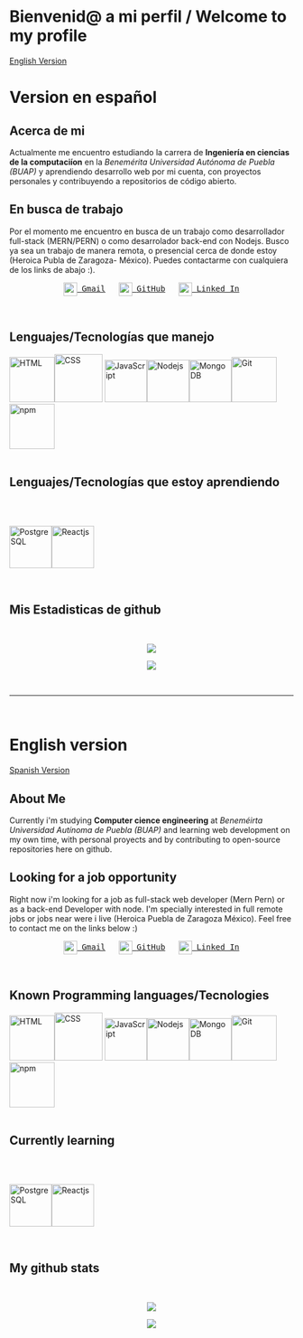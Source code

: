 # Bienvenid@ a mi perfil / Welcome to my profile

[English Version](#ingles)


<div id='espanol'></div>

# Version en español

## Acerca de mi

Actualmente me encuentro estudiando la carrera de **Ingeniería en ciencias de la computaciíon** en la *Benemérita Universidad Autónoma de Puebla (BUAP)* y aprendiendo desarrollo web por mi cuenta, con proyectos personales y contribuyendo a repositorios de código abierto.

## En busca de trabajo
Por el momento me encuentro en busca de un trabajo como desarrollador full-stack (MERN/PERN) o como desarrolador back-end con Nodejs. Busco ya sea un trabajo de manera remota, o presencial cerca de donde estoy (Heroica Publa de Zaragoza- México). Puedes contactarme con cualquiera de los links de abajo :).


<p align='center'>
<a href="mailto:fersi132@gmail.com"><img height="24" width="24" src="https://unpkg.com/simple-icons@v3/icons/gmail.svg" valign="middle" />&nbsp; <samp>Gmail</samp></a>
  &nbsp;&nbsp;&nbsp;&nbsp;
<a href="https://github.com/JFernando122"><img height="24" width="24" src="https://unpkg.com/simple-icons@v3/icons/github.svg" valign="middle" />&nbsp; <samp>GitHub</samp></a>
  &nbsp;&nbsp;&nbsp;&nbsp;
  <a href="https://www.linkedin.com/in/fernando-flores-3432931b7/"><img height="24" width="24" src="https://unpkg.com/simple-icons@v3/icons/linkedin.svg" valign="middle" />&nbsp; <samp>Linked In</samp></a>
</p>

<br>

## Lenguajes/Tecnologías que manejo

<img src="https://cdn.worldvectorlogo.com/logos/html5.svg" title="HTML" width="80px" height="80px"/><img src="https://cdn.worldvectorlogo.com/logos/css3.svg" title="CSS" width="85px" height="85px"/>
<img src="https://cdn.worldvectorlogo.com/logos/logo-javascript.svg" title="JavaScript" width="75px" height="75px"/><img src="https://cdn.worldvectorlogo.com/logos/nodejs.svg" title="Nodejs" width="75px" height="75px"/><img src="https://cdn.worldvectorlogo.com/logos/mongodb.svg" title="MongoDB" width="75px" height="75px"/><img src="https://cdn.worldvectorlogo.com/logos/git-icon.svg" title="Git" width="80px" height="80px"/><img src="https://cdn.worldvectorlogo.com/logos/npm.svg" title="npm" width="80px" height="80px"/>
<br>
<br>

## Lenguajes/Tecnologías que estoy aprendiendo
<br>
<br>

<img src="https://cdn.worldvectorlogo.com/logos/postgresql.svg" title="PostgreSQL" width="75px" height="75px"/><img src="https://cdn.worldvectorlogo.com/logos/react-2.svg" title="Reactjs" width="75px" height="75px"/>

<br>

## Mis Estadisticas de github
<br>


<p align='center'>

<a href="https://github.com/anuraghazra/github-readme-stats">
  <img align="center" src="https://github-readme-stats.vercel.app/api?username=JFernando122&show_icons=true&theme=highcontrast&count_private=true&locale=es" />
</a>

</p>


<p align='center'>

<a href="https://github.com/anuraghazra/github-readme-stats">
  <img align="center" src="https://github-readme-stats.vercel.app/api/top-langs/?username=JFernando122&show_icons=true&theme=highcontrast&count_private=true&hide=c&locale=es" />
</a>

</p>

<br><hr/><br>
<div id='ingles'></div>


# English version

[Spanish Version](#espanol)

## About Me

Currently i'm studying **Computer cience engineering** at *Beneméirta Universidad Autínoma de Puebla (BUAP)* and learning web development on my own time, with personal proyects and by contributing to open-source repositories here on github.

## Looking for a job opportunity
Right now i'm looking for a job as full-stack web developer (Mern Pern) or as a back-end Developer with node. I'm specially interested in full remote jobs or jobs near were i live (Heroica Puebla de Zaragoza México). Feel free to contact me on the links below :)

<p align='center'>
<a href="mailto:fersi132@gmail.com"><img height="24" width="24" src="https://unpkg.com/simple-icons@v3/icons/gmail.svg" valign="middle" />&nbsp; <samp>Gmail</samp></a>
  &nbsp;&nbsp;&nbsp;&nbsp;
<a href="https://github.com/JFernando122"><img height="24" width="24" src="https://unpkg.com/simple-icons@v3/icons/github.svg" valign="middle" />&nbsp; <samp>GitHub</samp></a>
  &nbsp;&nbsp;&nbsp;&nbsp;
  <a href="https://www.linkedin.com/in/fernando-flores-3432931b7/"><img height="24" width="24" src="https://unpkg.com/simple-icons@v3/icons/linkedin.svg" valign="middle" />&nbsp; <samp>Linked In</samp></a>
</p>
<br>

## Known Programming languages/Tecnologies

<img src="https://cdn.worldvectorlogo.com/logos/html5.svg" title="HTML" width="80px" height="80px"/><img src="https://cdn.worldvectorlogo.com/logos/css3.svg" title="CSS" width="85px" height="85px"/>
<img src="https://cdn.worldvectorlogo.com/logos/logo-javascript.svg" title="JavaScript" width="75px" height="75px"/><img src="https://cdn.worldvectorlogo.com/logos/nodejs.svg" title="Nodejs" width="75px" height="75px"/><img src="https://cdn.worldvectorlogo.com/logos/mongodb.svg" title="MongoDB" width="75px" height="75px"/><img src="https://cdn.worldvectorlogo.com/logos/git-icon.svg" title="Git" width="80px" height="80px"/><img src="https://cdn.worldvectorlogo.com/logos/npm.svg" title="npm" width="80px" height="80px"/>
<br>
<br>

## Currently learning
<br>
<br>

<img src="https://cdn.worldvectorlogo.com/logos/postgresql.svg" title="PostgreSQL" width="75px" height="75px"/><img src="https://cdn.worldvectorlogo.com/logos/react-2.svg" title="Reactjs" width="75px" height="75px"/>

<br>

## My github stats
<br>
<p align='center'>

<a href="https://github.com/anuraghazra/github-readme-stats">
  <img align="center" src="https://github-readme-stats.vercel.app/api?username=JFernando122&show_icons=true&theme=highcontrast&count_private=true" />
</a>

</p>


<p align='center'>

<a href="https://github.com/anuraghazra/github-readme-stats">
  <img align="center" src="https://github-readme-stats.vercel.app/api/top-langs/?username=JFernando122&show_icons=true&theme=highcontrast&count_private=true&hide=c" />
</a>

</p>
